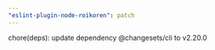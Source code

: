 ```yaml
---
"eslint-plugin-node-roikoren": patch
---
```


chore(deps): update dependency @changesets/cli to v2.20.0
